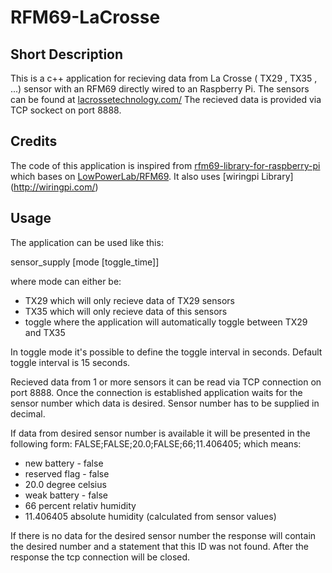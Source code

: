 # RFM69-LaCrosse
## Short Description
This is a c++ application for recieving data from La Crosse ( TX29 , TX35 , ...) sensor with an RFM69 directly wired to an Raspberry Pi.
The sensors can be found at [lacrossetechnology.com/](http://www.lacrossetechnology.com/)
The recieved data is provided via TCP sockect on port 8888.

## Credits
The code of this application is inspired from [rfm69-library-for-raspberry-pi](http://rdepablos.merlitec.com/mixed/rfm69-library-for-raspberry-pi) which bases on [LowPowerLab/RFM69](https://github.com/LowPowerLab/RFM69).
It also uses [wiringpi Library] (http://wiringpi.com/)

## Usage
The application can be used like this:

sensor_supply [mode [toggle_time]]

where mode can either be:
* TX29 which will only recieve data of TX29 sensors
* TX35 which will only recieve data of this sensors
* toggle where the application will automatically toggle between TX29 and TX35

In toggle mode it's possible to define the toggle interval in seconds. Default toggle interval is 15 seconds.

Recieved data from 1 or more sensors it can be read via TCP connection on port 8888. Once the connection is established application waits for the sensor number which data is desired. Sensor number has to be supplied in decimal.

If data from desired sensor number is available it will be presented in the following form:
FALSE;FALSE;20.0;FALSE;66;11.406405;
which means:
- new battery - false
- reserved flag - false
- 20.0 degree celsius
- weak battery - false
- 66 percent relativ humidity
- 11.406405 absolute humidity (calculated from sensor values)

If there is no data for the desired sensor number the response will contain the desired number and a statement that this ID was not found.
After the response the tcp connection will be closed.
